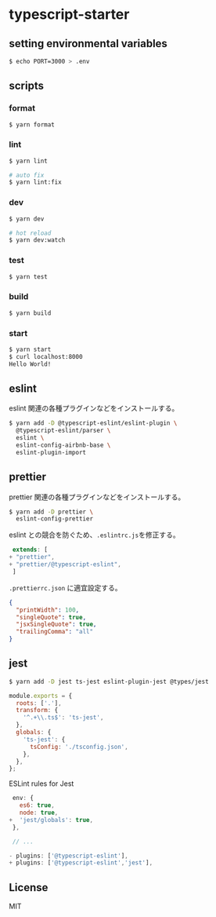 # typescript-starter

## setting environmental variables

```bash
$ echo PORT=3000 > .env
```

## scripts

### format

```bash
$ yarn format
```

### lint

```bash
$ yarn lint

# auto fix
$ yarn lint:fix
```

### dev

```bash
$ yarn dev

# hot reload
$ yarn dev:watch
```

### test

```bash
$ yarn test
```

### build

```bash
$ yarn build
```

### start

```bash
$ yarn start
$ curl localhost:8000
Hello World!
```

## eslint

eslint 関連の各種プラグインなどをインストールする。

```bash
$ yarn add -D @typescript-eslint/eslint-plugin \
  @typescript-eslint/parser \
  eslint \
  eslint-config-airbnb-base \
  eslint-plugin-import
```

## prettier

prettier 関連の各種プラグインなどをインストールする。

```bash
$ yarn add -D prettier \
  eslint-config-prettier
```

eslint との競合を防ぐため、`.eslintrc.js`を修正する。

```diff:.eslintrc.js
 extends: [
+ "prettier",
+ "prettier/@typescript-eslint",
 ]
```

`.prettierrc.json` に適宜設定する。

```json:.prettierrc.json
{
  "printWidth": 100,
  "singleQuote": true,
  "jsxSingleQuote": true,
  "trailingComma": "all"
}
```

## jest

```bash
$ yarn add -D jest ts-jest eslint-plugin-jest @types/jest
```

```js:jest.config.js
module.exports = {
  roots: ['.'],
  transform: {
    '^.+\\.ts$': 'ts-jest',
  },
  globals: {
    'ts-jest': {
      tsConfig: './tsconfig.json',
    },
  },
};
```

ESLint rules for Jest

```diff:.eslintrc.js
 env: {
   es6: true,
   node: true,
+  'jest/globals': true,
 },

 // ...

- plugins: ['@typescript-eslint'],
+ plugins: ['@typescript-eslint','jest'],
```

## License

MIT
